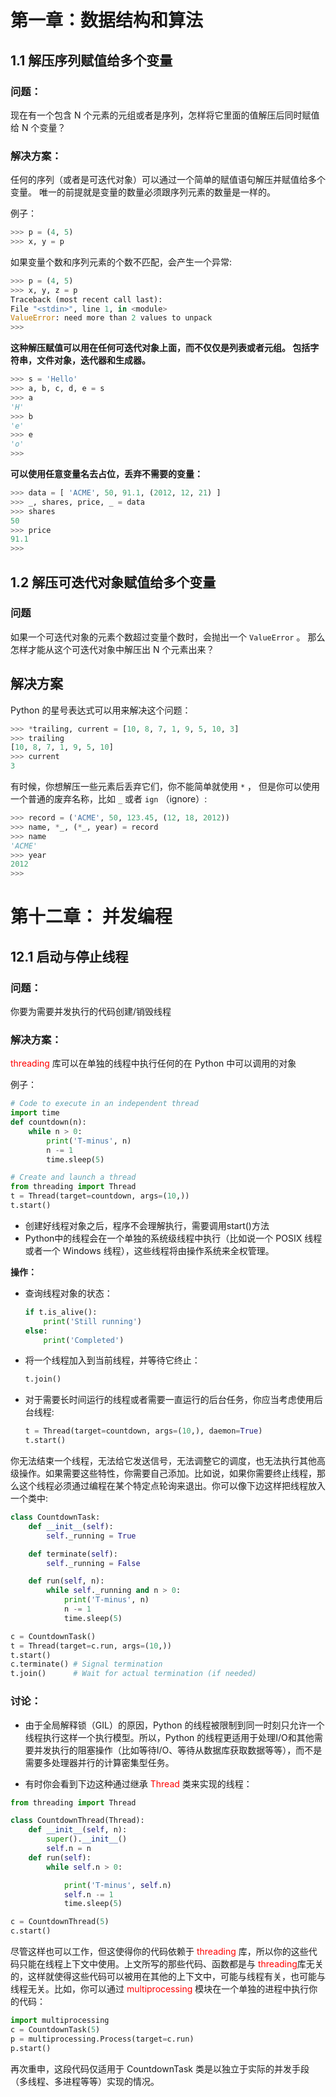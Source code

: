 # 第一章：数据结构和算法



## 1.1 解压序列赋值给多个变量

### 问题：

现在有一个包含 N 个元素的元组或者是序列，怎样将它里面的值解压后同时赋值给 N 个变量？

### 解决方案：

任何的序列（或者是可迭代对象）可以通过一个简单的赋值语句解压并赋值给多个变量。 唯一的前提就是变量的数量必须跟序列元素的数量是一样的。

例子：

```python
>>> p = (4, 5)
>>> x, y = p
```

如果变量个数和序列元素的个数不匹配，会产生一个异常:

```python
>>> p = (4, 5)
>>> x, y, z = p
Traceback (most recent call last):
File "<stdin>", line 1, in <module>
ValueError: need more than 2 values to unpack
>>>
```

**这种解压赋值可以用在任何可迭代对象上面，而不仅仅是列表或者元组。 包括字符串，文件对象，迭代器和生成器。**

```python
>>> s = 'Hello'
>>> a, b, c, d, e = s
>>> a
'H'
>>> b
'e'
>>> e
'o'
>>>
```



**可以使用任意变量名去占位，丢弃不需要的变量：**

```python
>>> data = [ 'ACME', 50, 91.1, (2012, 12, 21) ]
>>> _, shares, price, _ = data
>>> shares
50
>>> price
91.1
>>>
```

## 1.2 解压可迭代对象赋值给多个变量

### 问题

如果一个可迭代对象的元素个数超过变量个数时，会抛出一个 `ValueError` 。 那么怎样才能从这个可迭代对象中解压出 N 个元素出来？

## 解决方案

Python 的星号表达式可以用来解决这个问题：

```python
>>> *trailing, current = [10, 8, 7, 1, 9, 5, 10, 3]
>>> trailing
[10, 8, 7, 1, 9, 5, 10]
>>> current
3
```

有时候，你想解压一些元素后丢弃它们，你不能简单就使用 `*` ， 但是你可以使用一个普通的废弃名称，比如 `_` 或者 `ign` （ignore）:

```python
>>> record = ('ACME', 50, 123.45, (12, 18, 2012))
>>> name, *_, (*_, year) = record
>>> name
'ACME'
>>> year
2012
>>>
```





# 第十二章： 并发编程

## 12.1 启动与停止线程

### 问题：

你要为需要并发执行的代码创建/销毁线程

### 解决方案：

<font color=red>threading</font> 库可以在单独的线程中执行任何的在 Python 中可以调用的对象

例子：

```python
# Code to execute in an independent thread
import time
def countdown(n):
    while n > 0:
        print('T-minus', n)
        n -= 1
        time.sleep(5)

# Create and launch a thread
from threading import Thread
t = Thread(target=countdown, args=(10,))
t.start()
```

* 创建好线程对象之后，程序不会理解执行，需要调用start()方法
* Python中的线程会在一个单独的系统级线程中执行（比如说一个 POSIX 线程或者一个 Windows 线程），这些线程将由操作系统来全权管理。

**操作：**

* 查询线程对象的状态：

  ```python
  if t.is_alive():
      print('Still running')
  else:
      print('Completed')
  ```

* 将一个线程加入到当前线程，并等待它终止：

  ```python
  t.join()
  ```

* 对于需要长时间运行的线程或者需要一直运行的后台任务，你应当考虑使用后台线程:

  ```python
  t = Thread(target=countdown, args=(10,), daemon=True)
  t.start()
  ```



你无法结束一个线程，无法给它发送信号，无法调整它的调度，也无法执行其他高级操作。如果需要这些特性，你需要自己添加。比如说，如果你需要终止线程，那么这个线程必须通过编程在某个特定点轮询来退出。你可以像下边这样把线程放入一个类中:

```python
class CountdownTask:
    def __init__(self):
        self._running = True

    def terminate(self):
        self._running = False

    def run(self, n):
        while self._running and n > 0:
            print('T-minus', n)
            n -= 1
            time.sleep(5)

c = CountdownTask()
t = Thread(target=c.run, args=(10,))
t.start()
c.terminate() # Signal termination
t.join()      # Wait for actual termination (if needed)
```

### 讨论：

* 由于全局解释锁（GIL）的原因，Python 的线程被限制到同一时刻只允许一个线程执行这样一个执行模型。所以，Python 的线程更适用于处理I/O和其他需要并发执行的阻塞操作（比如等待I/O、等待从数据库获取数据等等），而不是需要多处理器并行的计算密集型任务。

* 有时你会看到下边这种通过继承 <font color=red>Thread</font> 类来实现的线程：

```python
from threading import Thread

class CountdownThread(Thread):
    def __init__(self, n):
        super().__init__()
        self.n = n
    def run(self):
        while self.n > 0:

            print('T-minus', self.n)
            self.n -= 1
            time.sleep(5)

c = CountdownThread(5)
c.start()
```

尽管这样也可以工作，但这使得你的代码依赖于 <font color=red>threading</font> 库，所以你的这些代码只能在线程上下文中使用。上文所写的那些代码、函数都是与 <font color=red>threading</font>库无关的，这样就使得这些代码可以被用在其他的上下文中，可能与线程有关，也可能与线程无关。比如，你可以通过 <font color=red>multiprocessing</font> 模块在一个单独的进程中执行你的代码：	

```python
import multiprocessing
c = CountdownTask(5)
p = multiprocessing.Process(target=c.run)
p.start()
```

再次重申，这段代码仅适用于 CountdownTask 类是以独立于实际的并发手段（多线程、多进程等等）实现的情况。